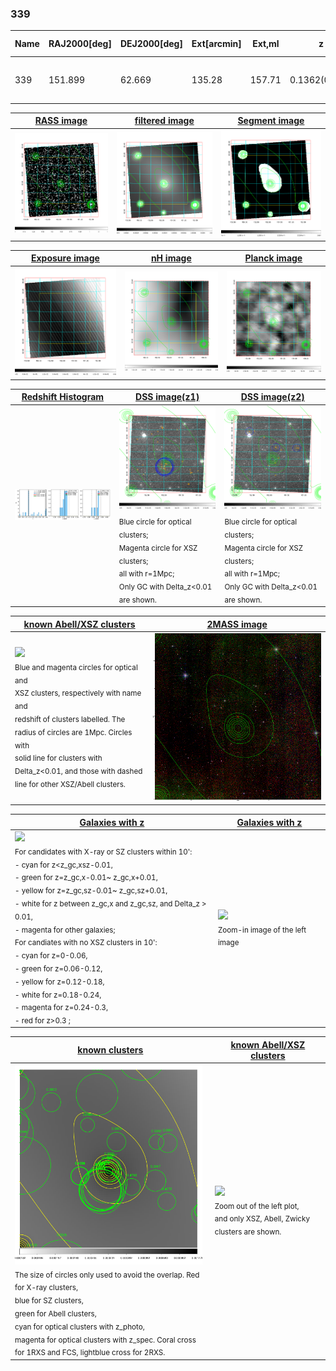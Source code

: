 <div STYLE="page-break-after: always;"></div>

### 339

|Name|RAJ2000[deg]|DEJ2000[deg] |Ext[arcmin]| Ext,ml | z | z_src| C|GC(XSZ,Delta_z<0.01)| GC(OPT,Delta_z<0.01)|GC| R_sig[arcmin] | R500[arcmin] | R500[Mpc]| CRsig[c/s] | CR500[c/s] |L500[1E44 erg/s]|F500[1E-12 erg/s/cm^2]| M500[1E14 Msun]|Tx[keV]|Cnt_sig|Beta|Rc[arcmin]|Comment|Alias|
|---|---|---|---|---|---|------|---|--------|---------|----------|---|---|---|---|---|---|---|---|---|---|---|---|---|---|
|339| 151.899| 62.669| 135.28| 157.71| 0.1362(0.005)| z1,| G| -| -| A, C, N, W| 29.638| 7.541| 1.091| 0.330(0.068)| 0.294(0.061)| 2.863(1.290)| 5.807(2.615)| 4.21(0.92)| 5.43(0.76)| 288.8| 0.505(-0.005+0.011)| 7.376(-0.272+0.426)| might be c4,| t730|

|[RASS image](../image/339/339_img.pdf)|[filtered image](../image/339/339_fil.pdf)|[Segment image](../image/339/339_seg.pdf)|
|-------------------|--------------------|-------------------|
| <img src="../image/339/339_img.png" width="300">  | <img src="../image/339/339_fil.png" width="300">   | <img src="../image/339/339_seg.png" width="300">  |

|[Exposure image](../image/339/339_mex.pdf)| [nH image](../image/339/339_nh.pdf)| [Planck image](../image/339/339_p.pdf)|
|-------------------|--------------------|-------------------|
|<img src="../image/339/339_mex.png" width="300">   | <img src="../image/339/339_nh.png" width="300">    | <img src="../image/339/339_p.png" width="300"> |

|[Redshift Histogram](../image/339/339_zg.pdf) | [DSS image(z1)](../image/339/339_dss_z1.pdf)      |  [DSS image(z2)](../image/339/339_dss_z2.pdf)    |
|-------------------|--------------------|-------------------|
|<img src="../image/339/339_zg.png" width="300"> |<img src="../image/339/339_dss_z1.png" width="300"> <sub><br>Blue circle for optical clusters; <br>Magenta circle for XSZ clusters; <br>all with r=1Mpc; <br>Only GC with Delta_z<0.01 are shown. </sub>| <img src="../image/339/339_dss_z2.png" width="300"><sub><br>Blue circle for optical clusters; <br>Magenta circle for XSZ clusters; <br>all with r=1Mpc; <br>Only GC with Delta_z<0.01 are shown. </sub> |

|[known Abell/XSZ clusters](../image/339/339_m.pdf) | [2MASS image](../image/339/339_2mass.pdf)      |
|-------------------|-------------------|
|<img src=../image/339/339_m.png width="300"> <br><sub>Blue and magenta circles for optical and <br>XSZ clusters, respectively with name and <br>redshift of clusters labelled. The <br>radius of circles are 1Mpc. Circles with <br>solid line for clusters with <br>Delta_z<0.01, and those with dashed <br>line for other XSZ/Abell clusters.        </sub>|<img src="../image/339/339_2mass.png" width="300">  |

|[Galaxies with z](../image/339/339_opt_ned.pdf) |[Galaxies with z](../image/339/339_opt_ned_zoom.pdf) |
|-------------------|-------------------|
| <img src=../image/339/339_opt_ned.png width="300"> <br><sub> For candidates with X-ray or SZ clusters within 10': <br> - cyan for z<z_gc,xsz-0.01, <br> - green for z=z_gc,x-0.01~ z_gc,x+0.01, <br> - yellow for z=z_gc,sz-0.01~ z_gc,sz+0.01, <br> - white for z between z_gc,x and z_gc,sz, and Delta_z > 0.01, <br> - magenta for other galaxies; <br>For candiates with no XSZ clusters in 10': <br> - cyan for z=0-0.06, <br> - green for z=0.06-0.12, <br> - yellow for z=0.12-0.18, <br> - white for z=0.18-0.24, <br> - magenta for z=0.24-0.3, <br> - red for z>0.3 ;  </sub>|<img src=../image/339/339_opt_ned_zoom.png width="300">  <br><sub> Zoom-in image of the left image</sub>|

|[known clusters](../image/339/339_gc.pdf) |[known Abell/XSZ clusters](../image/339/339_gc_large.pdf) |
|-------------------|-------------------|
| <img src=../image/339/339_gc.png width="300"> <br><sub> The size of circles only used to avoid the overlap. Red for X-ray clusters, <br> blue for SZ clusters, <br> green for Abell clusters, <br> cyan for optical clusters with z_photo, <br> magenta for optical clusters with z_spec. Coral cross for 1RXS and FCS, lightblue cross for 2RXS. </sub>|<img src=../image/339/339_gc_large.png width="300"> <br><sub> Zoom out of the left plot, <br> and only XSZ, Abell, Zwicky clusters are shown. </sub> |



